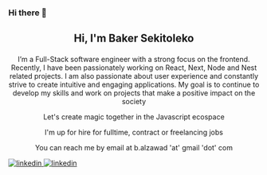 ### Hi there 👋

## <p align="center">Hi, I'm Baker Sekitoleko</p>
<p align="center">
  I’m a Full-Stack software engineer with a strong focus on the frontend. Recently, I have been passionately working on React, Next, Node and Nest related projects. I am also passionate about user experience and constantly strive to create intuitive and engaging applications. My goal is to continue to develop my skills and work on projects that make a positive impact on the society
</p>

<p align="center">Let's create magic together in the Javascript ecospace</p>

<p align="center">I'm up for hire for fulltime, contract or freelancing jobs</p>

<p align="center">You can reach me by email at b.alzawad 'at' gmail 'dot' com</p>

<p>
  <a href="https://www.linkedin.com/in/baker-sekitoleko-b52257192" target="_blank">
    <img alt="linkedin" title="Linkedin" src="https://custom-icon-badges.demolab.com/badge/-LinkedIn-blue?logo=linkedin"/>
  </a>
  <a href="https://www.bakersekitoleko.com" target="_blank">
    <img alt="linkedin" title="Linkedin" src="https://custom-icon-badges.demolab.com/badge/Portfolio-Site-brightgreen"/>
  </a>
</p>

<!--
**Qadriyah/Qadriyah** is a ✨ _special_ ✨ repository because its `README.md` (this file) appears on your GitHub profile.

Here are some ideas to get you started:

- 🔭 I’m currently working on ...
- 🌱 I’m currently learning ...
- 👯 I’m looking to collaborate on ...
- 🤔 I’m looking for help with ...
- 💬 Ask me about ...
- 📫 How to reach me: ...
- 😄 Pronouns: ...
- ⚡ Fun fact: ...
-->
